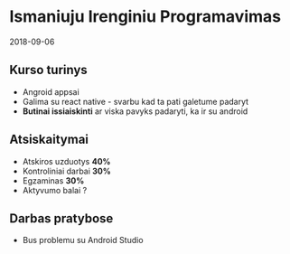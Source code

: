 # Ismaniuju Irenginiu Programavimas

2018-09-06

## Kurso turinys

- Angroid appsai
- Galima su react native - svarbu kad ta pati galetume padaryt
- **Butinai issiaiskinti** ar viska pavyks padaryti, ka ir su android

## Atsiskaitymai

- Atskiros uzduotys **40%**
- Kontroliniai darbai **30%**
- Egzaminas **30%**
- Aktyvumo balai ?

## Darbas pratybose

- Bus problemu su Android Studio